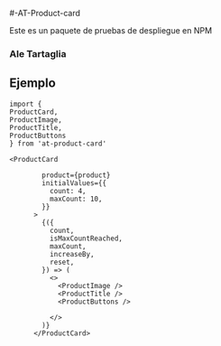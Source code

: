 #-AT-Product-card

Este es un paquete de pruebas de despliegue en NPM

### Ale Tartaglia

## Ejemplo

```
import {
ProductCard,
ProductImage,
ProductTitle,
ProductButtons
} from 'at-product-card'
```

```
<ProductCard
        
        product={product}
        initialValues={{
          count: 4,
          maxCount: 10,
        }}
      >
        {({
          count,
          isMaxCountReached,
          maxCount,
          increaseBy,
          reset,
        }) => (
          <>
            <ProductImage />
            <ProductTitle />
            <ProductButtons />

          </>
        )}
      </ProductCard>
```
